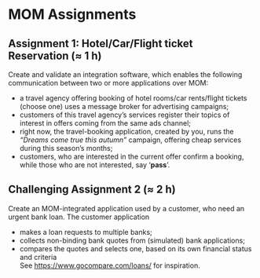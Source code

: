 # MOM Assignments
## Assignment 1: Hotel/Car/Flight ticket Reservation (≈ 1 h)
Create and validate an integration software, which enables the following communication between two or more applications over MOM:
-	a travel agency offering booking of hotel rooms/car rents/flight tickets (choose one) uses a message broker for advertising campaigns;
-	customers of this travel agency’s services register their topics of interest in offers coming from the same ads channel;
-	right now, the travel-booking application, created by you, runs the _“Dreams come true this autumn”_ campaign, offering cheap services during this season’s months;  
-	customers, who are interested in the current offer confirm a booking, while those who are not interested, say ‘__pass__’.

## Challenging Assignment 2 (≈ 2 h)
Create an MOM-integrated application used by a customer, who need an urgent bank loan.
The customer application 
-	makes a loan requests to multiple banks; 
-	collects non-binding bank quotes from (simulated) bank applications; 
-	compares the quotes and selects one, based on its own financial status and criteria
<br>See https://www.gocompare.com/loans/ for inspiration.



